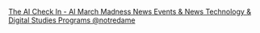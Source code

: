 [The AI Check In - AI March Madness   News   Events & News   Technology & Digital Studies Programs   @notredame](https://qi.tc/qi/112574)